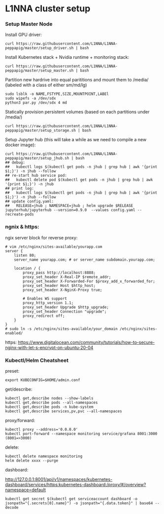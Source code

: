 # L1NNA cluster setup

### Setup Master Node

Install GPU driver:
```
curl https://raw.githubusercontent.com/L1NNA/L1NNA-peppapig/master/setup_driver.sh | bash
```
Install Kubernetes stack + Nvidia runtime + monitoring stack:
```
curl https://raw.githubusercontent.com/L1NNA/L1NNA-peppapig/master/setup_master.sh | bash
```
Partition new hardrive into equal parititions and mount them to /media/ (labeled with a class of either sm/md/lg)
```
sudo lsblk -o NAME,FSTYPE,SIZE,MOUNTPOINT,LABEl
sudo wipefs -a /dev/sdx
python3 par.py /dev/sdx 4 md
```
Statically provision persistent volumes (based on each partitions under /media/)
```
curl https://raw.githubusercontent.com/L1NNA/L1NNA-peppapig/master/setup_storage.sh | bash
```
Setup Jupyter hub (this will take a while as we need to compile a new docker image):
```
curl https://raw.githubusercontent.com/L1NNA/L1NNA-peppapig/master/setup_jhub.sh | bash
## debug: 
##   kubectl logs $(kubectl get pods -n jhub | grep hub | awk '{print $1;}') -n jhub --follow
## re-start hub service pod: 
##   kubectl delete pod $(kubectl get pods -n jhub | grep hub | awk '{print $1;}') -n jhub
## print log:  
##   kubectl logs $(kubectl get pods -n jhub | grep hub | awk '{print $1;}') -n jhub --follow
## update config.yaml:
##   RELEASE=jhub ; NAMESPACE=jhub ; helm upgrade $RELEASE jupyterhub/jupyterhub --version=0.9.0  --values config.yaml --recreate-pods
```



### ngnix & https:

ngix server block for reverse proxy:
```
# vim /etc/nginx/sites-available/yourapp.com
server {
    listen 80;
    server_name yourapp.com; # or server_name subdomain.yourapp.com;

    location / {
        proxy_pass http://localhost:8888;
        proxy_set_header X-Real-IP $remote_addr;
        proxy_set_header X-Forwarded-For $proxy_add_x_forwarded_for;
        proxy_set_header Host $http_host;
        proxy_set_header X-NginX-Proxy true;

        # Enables WS support
        proxy_http_version 1.1;
        proxy_set_header Upgrade $http_upgrade;
        proxy_set_header Connection "upgrade";
        proxy_redirect off;
    }
}
# sudo ln -s /etc/nginx/sites-available/your_domain /etc/nginx/sites-enabled/
```

https: https://www.digitalocean.com/community/tutorials/how-to-secure-nginx-with-let-s-encrypt-on-ubuntu-20-04





### Kubectl/Helm Cheatsheet

preset:
```
export KUBECONFIG=$HOME/admin.conf
```

get/describe:
```
kubectl get,describe nodes --show-labels
kubectl get,describe pods --all-namespaces
kubectl get,describe pods -n kube-system
kubectl get,describe services,pv,pvc --all-namespaces
```
proxy/forward:
```
kubectl proxy --address='0.0.0.0'
kubectl port-forward --namespace monitoring service/grafana 8001:3000 (8001=>3000)
```

delete:
```
kubectl delete namespace monitoring
helm delete xxxx --purge
```

dashboard:

http://127.0.0.1:8001/api/v1/namespaces/kubernetes-dashboard/services/https:kubernetes-dashboard:/proxy/#/overview?namespace=default
```
kubectl get secret $(kubectl get serviceaccount dashboard -o jsonpath="{.secrets[0].name}") -o jsonpath="{.data.token}" | base64 --decode

```
